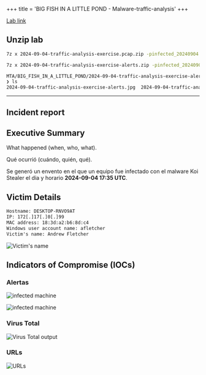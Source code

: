 +++
title = 'BIG FISH IN A LITTLE POND - Malware-traffic-analysis'
+++

[Lab link](https://www.malware-traffic-analysis.net/2024/09/04/index.html) 


## Unzip lab 

```bash
7z x 2024-09-04-traffic-analysis-exercise.pcap.zip -pinfected_20240904
```

```bash
7z x 2024-09-04-traffic-analysis-exercise-alerts.zip -pinfected_20240904
```

```bash
MTA/BIG_FISH_IN_A_LITTLE_POND/2024-09-04-traffic-analysis-exercise-alerts 
❯ ls
2024-09-04-traffic-analysis-exercise-alerts.jpg  2024-09-04-traffic-analysis-exercise-alerts.txt
```

---

## Incident report


## Executive Summary

What happened (when, who, what).

Qué ocurrió (cuándo, quién, qué).

Se generó un envento en el que un equipo fue infectado con el malware Koi Stealer el dia y horario **2024-09-04 17:35 UTC**.

## Victim Details 

```txt 
Hostname: DESKTOP-RNVO9AT
IP: 172[.]17[.]0[.]99 
MAC address: 18:3d:a2:b6:8d:c4
Windows user account name: afletcher
Victim's name: Andrew Fletcher
```
![Victim's name](/images/labs/mta/bigfish/name.png)

## Indicators of Compromise (IOCs)

### Alertas

![infected machine](/images/labs/mta/bigfish/alert.png)

![infected machine](/images/labs/mta/bigfish/alert2.png)

### Virus Total

![Virus Total output](/images/labs/mta/bigfish/virustotal.png)

### URLs 

![URLs](/images/labs/mta/bigfish/urls.png)


